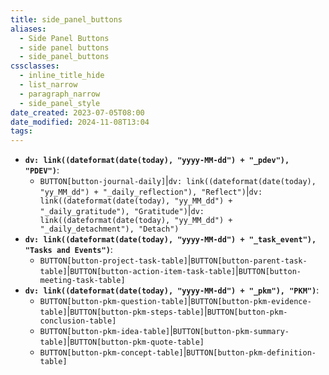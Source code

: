 ```yaml
---
title: side_panel_buttons
aliases:
  - Side Panel Buttons
  - side panel buttons
  - side_panel_buttons
cssclasses:
  - inline_title_hide
  - list_narrow
  - paragraph_narrow
  - side_panel_style
date_created: 2023-07-05T08:00
date_modified: 2024-11-08T13:04
tags: 
---
```

- **`dv: link((dateformat(date(today), "yyyy-MM-dd") + "_pdev"), "PDEV")`**:
	- `BUTTON[button-journal-daily]`|`dv: link((dateformat(date(today), "yy_MM_dd") + "_daily_reflection"), "Reflect")`|`dv: link((dateformat(date(today), "yy_MM_dd") + "_daily_gratitude"), "Gratitude")`|`dv: link((dateformat(date(today), "yy_MM_dd") + "_daily_detachment"), "Detach")`
- **`dv: link((dateformat(date(today), "yyyy-MM-dd") + "_task_event"), "Tasks and Events")`**:
	- `BUTTON[button-project-task-table]`|`BUTTON[button-parent-task-table]`|`BUTTON[button-action-item-task-table]`|`BUTTON[button-meeting-task-table]`
- **`dv: link((dateformat(date(today), "yyyy-MM-dd") + "_pkm"), "PKM")`**:
	- `BUTTON[button-pkm-question-table]`|`BUTTON[button-pkm-evidence-table]`|`BUTTON[button-pkm-steps-table]`|`BUTTON[button-pkm-conclusion-table]`
	- `BUTTON[button-pkm-idea-table]`|`BUTTON[button-pkm-summary-table]`|`BUTTON[button-pkm-quote-table]`
	- `BUTTON[button-pkm-concept-table]`|`BUTTON[button-pkm-definition-table]`